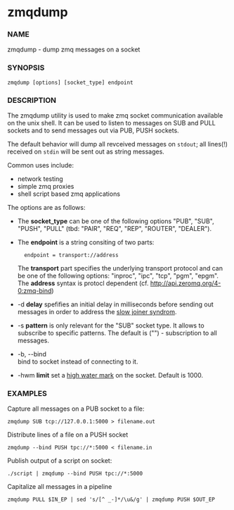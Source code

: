 # zmqdump

### NAME
zmqdump - dump zmq messages on a socket

### SYNOPSIS

    zmqdump [options] [socket_type] endpoint


### DESCRIPTION

The zmqdump utility is used to make zmq socket communication available
on the unix shell. It can be used to listen to messages on SUB and
PULL sockets and to send messages out via PUB, PUSH sockets. 

The default behavior will dump all revceived messages on `stdout`; all
lines(!) received on `stdin` will be sent out as string messages.

Common uses include:  
- network testing  
- simple zmq proxies  
- shell script based zmq applications  

The options are as follows:

* The __socket_type__ can be one of the following options "PUB",
  "SUB", "PUSH", "PULL" (tbd: "PAIR", "REQ", "REP", "ROUTER",
  "DEALER").
  
* The __endpoint__ is a string consiting of two parts:
 
        endpoint = transport://address

  The __transport__ part specifies the underlying transport protocol
  and can be one of the following options: "inproc", "ipc", "tcp",
  "pgm", "epgm". The __address__ syntax is protocl dependent
  (cf. <http://api.zeromq.org/4-0:zmq-bind>)

* -d __delay__ spefifies an initial delay in milliseconds before
  sending out messages in order to address the
  [slow joiner syndrom](http://zguide.zeromq.org/page:all#Slow-Subscriber-Detection-Suicidal-Snail-Pattern).

* -s __pattern__ is only relevant for the "SUB" socket type. It allows
  to subscribe to specific patterns. The default is ("") -
  subscription to all messages.

* -b, --bind  
  bind to socket instead of connecting to it.

* -hwm __limit__ set a
  [high water mark](http://api.zeromq.org/3-2:zmq-setsockopt) on the
  socket. Default is 1000.

### EXAMPLES

Capture all messages on a PUB socket to a file:

    zmqdump SUB tcp://127.0.0.1:5000 > filename.out

Distribute lines of a file on a PUSH socket

    zmqdump --bind PUSH tpc://*:5000 < filename.in

Publish output of a script on socket:

    ./script | zmqdump --bind PUSH tpc://*:5000

Capitalize all messages in a pipeline

    zmqdump PULL $IN_EP | sed 's/[^ _-]*/\u&/g' | zmqdump PUSH $OUT_EP

